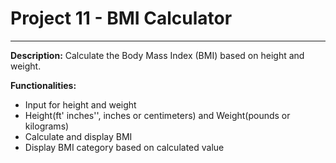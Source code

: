 # Project 11 - BMI Calculator
---
**Description:**
Calculate the Body Mass Index (BMI) based on height and weight.

**Functionalities:**
*   Input for height and weight
*   Height(ft' inches'', inches or centimeters) and Weight(pounds or kilograms)
*   Calculate and display BMI
*   Display BMI category based on calculated value